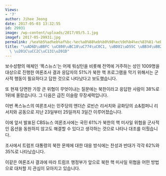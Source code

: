 ```yaml
---
Views:
- '7'
author: Jihee Jeong
date: 2017-05-03 13:32:55
id: 29931
image: /wp-content/uploads/2017/05/5.1.jpg
imagef: 2017-05-29931.jpg
permalink: /%ea%b5%ad%eb%af%bc-%ec%a0%88%eb%b0%98%ec%9d%b4%ec%83%81-%eb%b6%81%ed%95%9c-%eb%ac%b4%eb%a0%a5%ec%82%ac%ec%9a%a9-%ec%b0%ac%ec%84%b1/
title: "\uAD6D\uBBFC \uC808\uBC18\uC774\uC0C1, \uBD81\uD55C \uBB34\uB825\uC0AC\uC6A9\
  \ \u201C\uCC2C\uC131\u201D"
---
```


보수성향의 매체인 ‘폭스뉴스’는 어제 워싱턴을 비롯해 전역에 거주하는 성인 1009명을 대상으로 진행한 여론조사 결과 응답자의 51%가 북한 핵 프로그램을 막기 위해서는 군사적 행동이 필요하다고 답한 것으로 나타났다고 보도했습니다.

또 현재 당면한 가장 큰 위협이 무엇이냐는 질문에는 북한이라고 응답한 사람이 38%로 1위에 올랐습니다. 그 다음은 급진 이슬람 무장세력입니다.

이번 폭스뉴스의 여론조사는 민주당의 앤더슨 로빈슨 리서치와 공화당의 쇼&컴퍼니 리서치와 공동으로 지난 23일부터 25일까지 3일간 이루어졌습니다.

이에 앞서 발표된 CBS뉴스 여론조사에는 국민 61%가 북한의 핵 미사일 위협을 군사적인 옵션을 동원하지 않고도 해결할 수 있다고 생각하는 것으로 나타나 대조를 이뤘습니다.

조사에서 트럼프 대통령의 북한 문제에 대한 대응 방식에는 찬성과 반대가 각각 62%와 35%로 나타났습니다.

이같은 여론조사 결과에 따라 트럼프 행정부가 앞으로 북한 핵 미사일 위협을 어떤 방법으로 대처할 지 관심이 모아지고 있습니다.